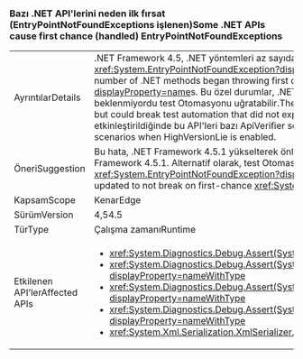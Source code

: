 ### <a name="some-net-apis-cause-first-chance-handled-entrypointnotfoundexceptions"></a><span data-ttu-id="00e97-101">Bazı .NET API'lerini neden ilk fırsat (EntryPointNotFoundExceptions işlenen)</span><span class="sxs-lookup"><span data-stu-id="00e97-101">Some .NET APIs cause first chance (handled) EntryPointNotFoundExceptions</span></span>

|   |   |
|---|---|
|<span data-ttu-id="00e97-102">Ayrıntılar</span><span class="sxs-lookup"><span data-stu-id="00e97-102">Details</span></span>|<span data-ttu-id="00e97-103">.NET Framework 4.5, .NET yöntemleri az sayıda ilk fırsat özel durum atma başlangıcından <xref:System.EntryPointNotFoundException?displayProperty=name>s.</span><span class="sxs-lookup"><span data-stu-id="00e97-103">In the .NET Framework 4.5, a small number of .NET methods began throwing first chance <xref:System.EntryPointNotFoundException?displayProperty=name>s.</span></span> <span data-ttu-id="00e97-104">Bu özel durumlar, .NET Framework içinde işlendi, ancak ilk fırsat özel beklenmiyordu test Otomasyonu uğratabilir.</span><span class="sxs-lookup"><span data-stu-id="00e97-104">These exceptions were handled within the .NET Framework, but could break test automation that did not expect the first chance exceptions.</span></span> <span data-ttu-id="00e97-105">HighVersionLie etkinleştirildiğinde bu API'leri bazı ApiVerifier senaryoları bölün.</span><span class="sxs-lookup"><span data-stu-id="00e97-105">These same APIs break some ApiVerifier scenarios when HighVersionLie is enabled.</span></span>|
|<span data-ttu-id="00e97-106">Öneri</span><span class="sxs-lookup"><span data-stu-id="00e97-106">Suggestion</span></span>|<span data-ttu-id="00e97-107">Bu hata, .NET Framework 4.5.1 yükselterek önlenebilir.</span><span class="sxs-lookup"><span data-stu-id="00e97-107">This bug can be avoided by upgrading to .NET Framework 4.5.1.</span></span> <span data-ttu-id="00e97-108">Alternatif olarak, test Otomasyonu ilk şans kesmemesi için güncelleştirilebilir <xref:System.EntryPointNotFoundException?displayProperty=name>s.</span><span class="sxs-lookup"><span data-stu-id="00e97-108">Alternatively, test automation can be updated to not break on first-chance <xref:System.EntryPointNotFoundException?displayProperty=name>s.</span></span>|
|<span data-ttu-id="00e97-109">Kapsam</span><span class="sxs-lookup"><span data-stu-id="00e97-109">Scope</span></span>|<span data-ttu-id="00e97-110">Kenar</span><span class="sxs-lookup"><span data-stu-id="00e97-110">Edge</span></span>|
|<span data-ttu-id="00e97-111">Sürüm</span><span class="sxs-lookup"><span data-stu-id="00e97-111">Version</span></span>|<span data-ttu-id="00e97-112">4,5</span><span class="sxs-lookup"><span data-stu-id="00e97-112">4.5</span></span>|
|<span data-ttu-id="00e97-113">Tür</span><span class="sxs-lookup"><span data-stu-id="00e97-113">Type</span></span>|<span data-ttu-id="00e97-114">Çalışma zamanı</span><span class="sxs-lookup"><span data-stu-id="00e97-114">Runtime</span></span>|
|<span data-ttu-id="00e97-115">Etkilenen API’ler</span><span class="sxs-lookup"><span data-stu-id="00e97-115">Affected APIs</span></span>|<ul><li><xref:System.Diagnostics.Debug.Assert(System.Boolean)?displayProperty=nameWithType></li><li><xref:System.Diagnostics.Debug.Assert(System.Boolean,System.String)?displayProperty=nameWithType></li><li><xref:System.Diagnostics.Debug.Assert(System.Boolean,System.String,System.String)?displayProperty=nameWithType></li><li><xref:System.Diagnostics.Debug.Assert(System.Boolean,System.String,System.String,System.Object[])?displayProperty=nameWithType></li><li><xref:System.Xml.Serialization.XmlSerializer.%23ctor(System.Type)?displayProperty=nameWithType></li></ul>|

